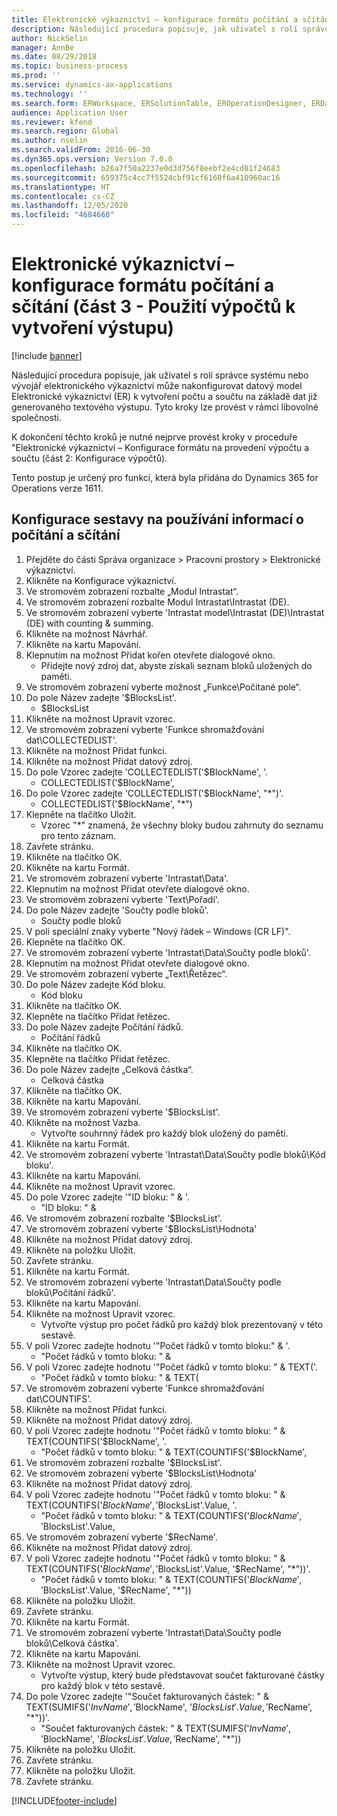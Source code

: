 ```yaml
---
title: Elektronické výkaznictví – konfigurace formátu počítání a sčítání (část 3 - Použití výpočtů k vytvoření výstupu)
description: Následující procedura popisuje, jak uživatel s rolí správce systému nebo vývojář elektronického výkaznictví může nakonfigurovat datový model Elektronické výkaznictví (ER) k vytvoření počtu a součtu na základě dat již generovaného textového výstupu.
author: NickSelin
manager: AnnBe
ms.date: 08/29/2018
ms.topic: business-process
ms.prod: ''
ms.service: dynamics-ax-applications
ms.technology: ''
ms.search.form: ERWorkspace, ERSolutionTable, EROperationDesigner, ERDataSourceAddDropDialog, ERExpressionDesignerFormula, ERComponentTypeDropDialog
audience: Application User
ms.reviewer: kfend
ms.search.region: Global
ms.author: nselin
ms.search.validFrom: 2016-06-30
ms.dyn365.ops.version: Version 7.0.0
ms.openlocfilehash: b26a7f50a2237e0d3d756f8eebf2e4cd81f24683
ms.sourcegitcommit: 659375c4cc7f5524cbf91cf6160f6a410960ac16
ms.translationtype: HT
ms.contentlocale: cs-CZ
ms.lasthandoff: 12/05/2020
ms.locfileid: "4684660"
---
```

# <a name="er-configure-format-to-do-counting-and-summing-part-3---use-computations-to-make-the-output"></a>Elektronické výkaznictví – konfigurace formátu počítání a sčítání (část 3 - Použití výpočtů k vytvoření výstupu)

[!include [banner](../../includes/banner.md)]

Následující procedura popisuje, jak uživatel s rolí správce systému nebo vývojář elektronického výkaznictví může nakonfigurovat datový model Elektronické výkaznictví (ER) k vytvoření počtu a součtu na základě dat již generovaného textového výstupu. Tyto kroky lze provést v rámci libovolné společnosti.

K dokončení těchto kroků je nutné nejprve provést kroky v proceduře "Elektronické výkaznictví – Konfigurace formátu na provedení výpočtu a součtu (část 2: Konfigurace výpočtů).

Tento postup je určený pro funkci, která byla přidána do Dynamics 365 for Operations verze 1611.


## <a name="configure-this-report-to-use-counting-and-summing-info"></a>Konfigurace sestavy na používání informací o počítání a sčítání
1. Přejděte do části Správa organizace > Pracovní prostory > Elektronické výkaznictví.
2. Klikněte na Konfigurace výkaznictví.
3. Ve stromovém zobrazení rozbalte „Modul Intrastat“.
4. Ve stromovém zobrazení rozbalte Modul Intrastat\Intrastat (DE).
5. Ve stromovém zobrazení vyberte 'Intrastat model\Intrastat (DE)\Intrastat (DE) with counting & summing.
6. Klikněte na možnost Návrhář.
7. Klikněte na kartu Mapování.
8. Klepnutím na možnost Přidat kořen otevřete dialogové okno.
    * Přidejte nový zdroj dat, abyste získali seznam bloků uložených do paměti.  
9. Ve stromovém zobrazení vyberte možnost „Funkce\Počítané pole“.
10. Do pole Název zadejte '$BlocksList'.
    * $BlocksList  
11. Klikněte na možnost Upravit vzorec.
12. Ve stromovém zobrazení vyberte 'Funkce shromažďování dat\COLLECTEDLIST'.
13. Klikněte na možnost Přidat funkci.
14. Klikněte na možnost Přidat datový zdroj.
15. Do pole Vzorec zadejte 'COLLECTEDLIST('$BlockName', '.
    * COLLECTEDLIST('$BlockName',  
16. Do pole Vzorec zadejte 'COLLECTEDLIST('$BlockName', "*")'.
    * COLLECTEDLIST('$BlockName', "*")  
17. Klepněte na tlačítko Uložit.
    * Vzorec "*" znamená, že všechny bloky budou zahrnuty do seznamu pro tento záznam.  
18. Zavřete stránku.
19. Klikněte na tlačítko OK.
20. Klikněte na kartu Formát.
21. Ve stromovém zobrazení vyberte 'Intrastat\Data'.
22. Klepnutím na možnost Přidat otevřete dialogové okno.
23. Ve stromovém zobrazení vyberte 'Text\Pořadí'.
24. Do pole Název zadejte 'Součty podle bloků'.
    * Součty podle bloků  
25. V poli speciální znaky vyberte "Nový řádek – Windows (CR LF)".
26. Klepněte na tlačítko OK.
27. Ve stromovém zobrazení vyberte 'Intrastat\Data\Součty podle bloků'.
28. Klepnutím na možnost Přidat otevřete dialogové okno.
29. Ve stromovém zobrazení vyberte „Text\Řetězec“.
30. Do pole Název zadejte Kód bloku.
    * Kód bloku  
31. Klikněte na tlačítko OK.
32. Klepněte na tlačítko Přidat řetězec.
33. Do pole Název zadejte Počítání řádků.
    * Počítání řádků  
34. Klikněte na tlačítko OK.
35. Klepněte na tlačítko Přidat řetězec.
36. Do pole Název zadejte „Celková částka“.
    * Celková částka  
37. Klikněte na tlačítko OK.
38. Klikněte na kartu Mapování.
39. Ve stromovém zobrazení vyberte '$BlocksList'.
40. Klikněte na možnost Vazba.
    * Vytvořte souhrnný řádek pro každý blok uložený do paměti.  
41. Klikněte na kartu Formát.
42. Ve stromovém zobrazení vyberte 'Intrastat\Data\Součty podle bloků\Kód bloku'.
43. Klikněte na kartu Mapování.
44. Klikněte na možnost Upravit vzorec.
45. Do pole Vzorec zadejte '"ID bloku: " & '.
    * "ID bloku: " &  
46. Ve stromovém zobrazení rozbalte '$BlocksList'.
47. Ve stromovém zobrazení vyberte '$BlocksList\Hodnota'
48. Klikněte na možnost Přidat datový zdroj.
49. Klikněte na položku Uložit.
50. Zavřete stránku.
51. Klikněte na kartu Formát.
52. Ve stromovém zobrazení vyberte 'Intrastat\Data\Součty podle bloků\Počítání řádků'.
53. Klikněte na kartu Mapování.
54. Klikněte na možnost Upravit vzorec.
    * Vytvořte výstup pro počet řádků pro každý blok prezentovaný v této sestavě.  
55. V poli Vzorec zadejte hodnotu '"Počet řádků v tomto bloku:" & '.
    * "Počet řádků v tomto bloku: " &  
56. V poli Vzorec zadejte hodnotu '"Počet řádků v tomto bloku: " & TEXT('.
    * "Počet řádků v tomto bloku: " & TEXT(  
57. Ve stromovém zobrazení vyberte 'Funkce shromažďování dat\COUNTIFS'.
58. Klikněte na možnost Přidat funkci.
59. Klikněte na možnost Přidat datový zdroj.
60. V poli Vzorec zadejte hodnotu '"Počet řádků v tomto bloku: " & TEXT(COUNTIFS('$BlockName', '.
    * "Počet řádků v tomto bloku: " & TEXT(COUNTIFS('$BlockName',  
61. Ve stromovém zobrazení rozbalte '$BlocksList'.
62. Ve stromovém zobrazení vyberte '$BlocksList\Hodnota'
63. Klikněte na možnost Přidat datový zdroj.
64. V poli Vzorec zadejte hodnotu '"Počet řádků v tomto bloku: " & TEXT(COUNTIFS('$BlockName', '$BlocksList'.Value, '.
    * "Počet řádků v tomto bloku: " & TEXT(COUNTIFS('$BlockName', '$BlocksList'.Value,  
65. Ve stromovém zobrazení vyberte '$RecName'.
66. Klikněte na možnost Přidat datový zdroj.
67. V poli Vzorec zadejte hodnotu '"Počet řádků v tomto bloku: " & TEXT(COUNTIFS('$BlockName', '$BlocksList'.Value, '$RecName', "*"))'.
    * "Počet řádků v tomto bloku: " & TEXT(COUNTIFS('$BlockName', '$BlocksList'.Value, '$RecName', "*"))  
68. Klikněte na položku Uložit.
69. Zavřete stránku.
70. Klikněte na kartu Formát.
71. Ve stromovém zobrazení vyberte 'Intrastat\Data\Součty podle bloků\Celková částka'.
72. Klikněte na kartu Mapování.
73. Klikněte na možnost Upravit vzorec.
    * Vytvořte výstup, který bude představovat součet fakturované částky pro každý blok v této sestavě.  
74. Do pole Vzorec zadejte '"Součet fakturovaných částek: " & TEXT(SUMIFS('$InvName', '$BlockName', '$BlocksList'.Value, '$RecName', "*"))'.
    * "Součet fakturovaných částek: " & TEXT(SUMIFS('$InvName', '$BlockName', '$BlocksList'.Value, '$RecName', "*"))  
75. Klikněte na položku Uložit.
76. Zavřete stránku.
77. Klikněte na položku Uložit.
78. Zavřete stránku.



[!INCLUDE[footer-include](../../../../includes/footer-banner.md)]